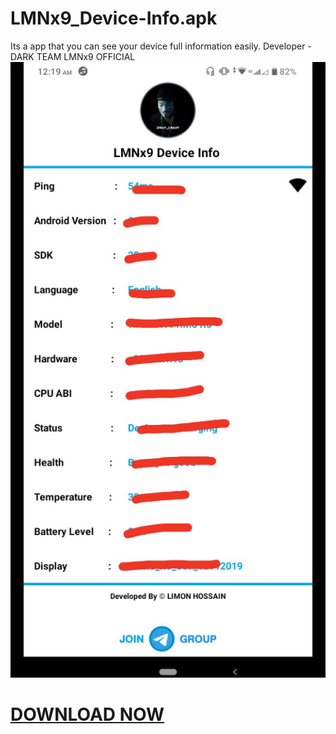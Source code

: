 # LMNx9_Device-Info.apk
Its a app that you can see your device full information easily. Developer - DARK TEAM LMNx9 OFFICIAL 
![](https://github.com/LMNx9-JOHNY/LMNx9_Device-Info.apk/blob/main/Screenshot_20240129-004519.png)

# <a href="https://github.com/LMNx9-JOHNY/LMNx9_Device-Info.apk/raw/main/LMNx9%20Device%20Info_1.0.apk">DOWNLOAD NOW</a>
